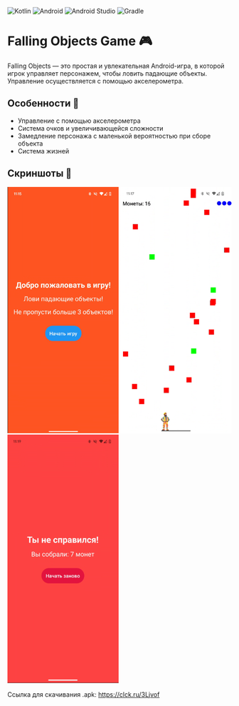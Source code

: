 ![Kotlin](https://img.shields.io/badge/Kotlin-7F52FF?style=for-the-badge&logo=kotlin&logoColor=white) ![Android](https://img.shields.io/badge/Android-3DDC84?style=for-the-badge&logo=android&logoColor=white) ![Android Studio](https://img.shields.io/badge/Android_Studio-3DDC84?style=for-the-badge&logo=android-studio&logoColor=white) ![Gradle](https://img.shields.io/badge/Gradle-02303A?style=for-the-badge&logo=gradle&logoColor=white)

# Falling Objects Game 🎮

Falling Objects — это простая и увлекательная Android-игра, в которой игрок управляет персонажем, чтобы ловить падающие объекты. Управление осуществляется с помощью акселерометра.

## Особенности 🚀

 - Управление с помощью акселерометра
 - Система очков и увеличивающейся сложности
 - Замедление персонажа с маленькой вероятностью при сборе объекта
 - Система жизней

## Скриншоты 📱
 
<img src="screenshots/screenshots_start.png" width="250"/> <img src="screenshots/screenshots_game.png" width="250"/> <img src="screenshots/screenshots_over.png" width="250"/>


Ссылка для скачивания .apk: https://clck.ru/3Ljvof

